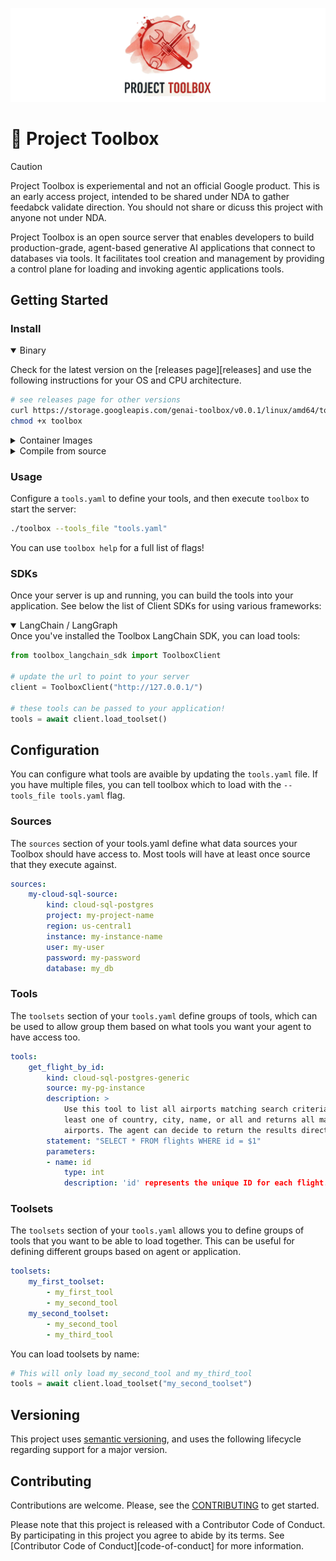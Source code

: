 ![toolbox_logo](logo.png)
# 🧰 Project Toolbox

> [!CAUTION]
> Project Toolbox is experiemental and not an official Google product. This is 
> an early access project, intended to be shared under NDA to gather feedabck
> validate direction. You should not share or dicuss this project with anyone 
> not under NDA. 

Project Toolbox is an open source server that enables developers to build
production-grade, agent-based generative AI applications that connect to
databases via tools. It facilitates tool creation and management by providing a
control plane for loading and invoking agentic applications tools.

## Getting Started

### Install
<!-- {x-release-please-start-version} -->
<details open>
<summary>Binary</summary>

Check for the latest version on the [releases page][releases] and use the
following instructions for your OS and CPU architecture.

```sh
# see releases page for other versions
curl https://storage.googleapis.com/genai-toolbox/v0.0.1/linux/amd64/toolbox
chmod +x toolbox
```

</details>

<details>
<summary>Container Images</summary>
You can also install Toolbox as a container: 
```sh
# see releases page for other versions
docker pull us-central1-docker.pkg.dev/database-toolbox/toolbox/toolbox:$VERSION
```
</details>

<details>
<summary>Compile from source</summary>
To install from source, ensure you have the latest version of 
[Go installed](https://go.dev/doc/install).

Then, simply run:
```sh
go install github.com/googleapis/genai-toolbox@v0.0.1
```
</details>
<!-- {x-release-please-end} -->

### Usage
Configure a `tools.yaml` to define your tools, and then execute `toolbox` to
start the server:

```sh
./toolbox --tools_file "tools.yaml"
```

You can use `toolbox help` for a full list of flags! 

### SDKs

Once your server is up and running, you can build the tools into your
application. See below the list of Client SDKs for using various frameworks:

<details open>
<summary>LangChain / LangGraph</summary>
Once you've installed the Toolbox LangChain SDK, you can load tools: 

```python
from toolbox_langchain_sdk import ToolboxClient

# update the url to point to your server
client = ToolboxClient("http://127.0.0.1/")

# these tools can be passed to your application! 
tools = await client.load_toolset()
```

</details>

## Configuration

You can configure what tools are avaible by updating the `tools.yaml` file. If
you have multiple files, you can tell toolbox which to load with the
`--tools_file tools.yaml` flag. 

### Sources

The `sources` section of your tools.yaml define what data sources your Toolbox
should have access to. Most tools will have at least once source that they
execute against.
```yaml
sources:
    my-cloud-sql-source:
        kind: cloud-sql-postgres
        project: my-project-name
        region: us-central1
        instance: my-instance-name
        user: my-user
        password: my-password
        database: my_db
```


### Tools

The `toolsets` section of your `tools.yaml` define groups of tools, which can be
used to allow group them based on what tools you want your agent to have access
too.

```yaml
tools:
    get_flight_by_id:
        kind: cloud-sql-postgres-generic
        source: my-pg-instance
        description: >
            Use this tool to list all airports matching search criteria. Takes at
            least one of country, city, name, or all and returns all matching
            airports. The agent can decide to return the results directly to the user.
        statement: "SELECT * FROM flights WHERE id = $1"
        parameters:
        - name: id
            type: int
            description: 'id' represents the unique ID for each flight. 
```


### Toolsets

The `toolsets` section of your `tools.yaml` allows you to define groups of tools
that you want to be able to load together. This can be useful for defining
different groups based on agent or application. 

```yaml
toolsets:
    my_first_toolset:
        - my_first_tool
        - my_second_tool
    my_second_toolset:
        - my_second_tool
        - my_third_tool
```

You can load toolsets by name:
```python
# This will only load my_second_tool and my_third_tool
tools = await client.load_toolset("my_second_toolset")
```


## Versioning

This project uses [semantic versioning](https://semver.org/), and uses the
following lifecycle regarding support for a major version.

## Contributing

Contributions are welcome. Please, see the [CONTRIBUTING](CONTRIBUTING.md) 
to get started. 

Please note that this project is released with a Contributor Code of Conduct.
By participating in this project you agree to abide by its terms. See
[Contributor Code of Conduct][code-of-conduct] for more information.

